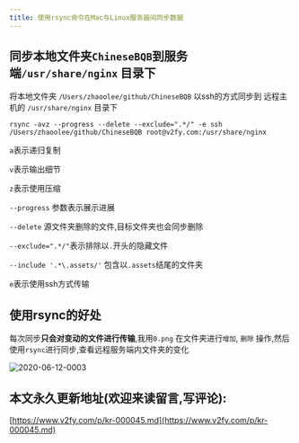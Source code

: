 ```yaml
---
title: 使用rsync命令在Mac与Linux服务器间同步数据
---
```




## 同步本地文件夹`ChineseBQB`到服务端`/usr/share/nginx` 目录下

将本地文件夹 `/Users/zhaoolee/github/ChineseBQB`  以ssh的方式同步到 远程主机的 `/usr/share/nginx` 目录下

```
rsync -avz --progress --delete --exclude=".*/" -e ssh /Users/zhaoolee/github/ChineseBQB root@v2fy.com:/usr/share/nginx
```

`a`表示递归复制

`v`表示输出细节

`z`表示使用压缩

`--progress` 参数表示展示进展

`--delete` 源文件夹删除的文件,目标文件夹也会同步删除

`--exclude=".*/"`表示排除以`.`开头的隐藏文件

`--include '.*\.assets/'` 包含以`.assets`结尾的文件夹

`e`表示使用ssh方式传输

## 使用rsync的好处

每次同步**只会对变动的文件进行传输**,我用`0.png` 在文件夹进行`增加`, `删除` 操作,然后使用`rsync`进行同步,查看远程服务端内文件夹的变化

![2020-06-12-0003](https://www.v2fy.com/asset/0i/kr-000045.assets/2020-06-12-0003.gif)


## 本文永久更新地址(欢迎来读留言,写评论):

[https://www.v2fy.com/p/kr-000045.md](https://www.v2fy.com/p/kr-000045.md)
